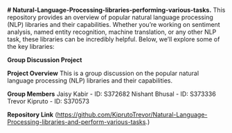 **# Natural-Language-Processing-libraries-performing-various-tasks.**
This repository provides an overview of popular natural language processing (NLP) libraries and their capabilities. Whether you’re working on sentiment analysis, named entity recognition, machine translation, or any other NLP task, these libraries can be incredibly helpful. Below, we’ll explore some of the key libraries:

**Group Discussion Project**

**Project Overview**
This is a group discussion on the popular natural language processing (NLP) libraries and their capabilities.

**Group Members**
Jaisy Kabir - ID: S372682
Nishant Bhusal - ID: S373336
Trevor Kipruto - ID: S370573


**Repository Link**
(https://github.com/KiprutoTrevor/Natural-Language-Processing-libraries-and-perform-various-tasks.)
